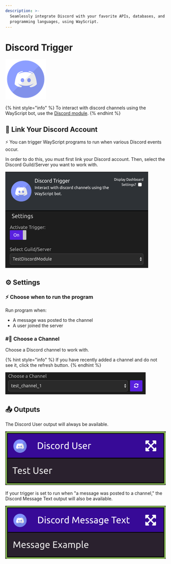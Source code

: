 ```yaml
---
description: >-
  Seamlessly integrate Discord with your favorite APIs, databases, and
  programming languages, using WayScript.
---
```


# Discord Trigger

![Run your script when Discord events occur.](../../.gitbook/assets/discord%20%281%29%20%282%29.png)

{% hint style="info" %}
To interact with discord channels using the WayScript bot, use the [Discord module](../modules/discord.md).
{% endhint %}

## 🔗 Link Your Discord Account

⚡ You can trigger WayScript programs to run when various Discord events occur.

In order to do this, you must first link your Discord account. Then, select the Discord Guild/Server you want to work with.

![](../../.gitbook/assets/img1%20%282%29.png)

## ⚙ Settings

### ⚡ Choose when to run the program

Run program when:

* A message was posted to the channel
* A user joined the server

### \#⃣ Choose a Channel

Choose a Discord channel to work with.

{% hint style="info" %}
If you have recently added a channel and do not see it, click the refresh button.
{% endhint %}

![](../../.gitbook/assets/img3%20%285%29.png)

## 📤 Outputs

The Discord User output will always be available.

![](../../.gitbook/assets/img4%20%281%29.png)

If your trigger is set to run when "a message was posted to a channel," the Discord Message Text output will also be available.

![](../../.gitbook/assets/img5.png)

